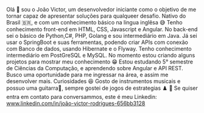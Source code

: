 Olá 🖖 sou o João Victor, um desenvolvedor iniciante como o objetivo de me tornar capaz de apresentar soluções para qualqueer desafio.
Nativo do Brasil 🇧🇷, e com um conhecimento básico na lingua inglêsa 😅 
Tenho conhecimento front-end em HTML, CSS, Javascript e Angular. 
No back-end sei o básico de Python,C#, PHP, Golang e sou intermediário em Java. 
Já sei usar o SpringBoot e suas ferramentas, podendo criar APIs com conexão com Banco de dados, usando Hibernate e o Flyway.
Tenho conhecimento intermediário em PostGreSQL e MySQL.
No momento estou criando alguns projetos para mostrar meu conhecimento 😁
Estou estudando 5° semestre de Ciências da Computação, e aprendendo sobre Angular e API REST.
Busco uma oportunidade para me ingressar na área, e assim me desenvolver mais.
Curiosidades 😆 Gosto de instrumentos musicais e possuo uma guitarra🎸, sempre gostei de jogos de estrategias ♟️
📩 Se quiser entra em contato para conversammos, este é meu Linkedin:
    www.linkedin.com/in/joão-victor-rodrigues-656bb3128

<!---
JUAUNNN/JUAUNNN is a ✨ special ✨ repository because its `README.md` (this file) appears on your GitHub profile.
You can click the Preview link to take a look at your changes.
--->
